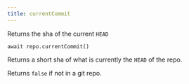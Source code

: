 ```yaml
---
title: currentCommit
---
```


<div class="lead">Returns the sha of the current <code>HEAD</code></div>

`await repo.currentCommit()`

Returns a short sha of what is currently the `HEAD` of the repo. 

Returns `false` if not in a git repo.
